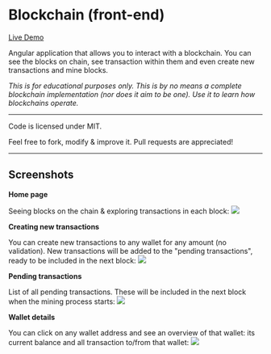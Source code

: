# Blockchain (front-end)


[Live Demo](https://srinath.tk/Blockchain-frontend/)

Angular application that allows you to interact with a blockchain. You can see the blocks on chain, see transaction within them and even create new transactions and mine blocks.

*This is for educational purposes only. This is by no means a complete blockchain implementation (nor does it aim to be one). Use it to learn how blockchains operate.*

---

Code is licensed under MIT.

Feel free to fork, modify & improve it. Pull requests are appreciated!

---

## Screenshots

**Home page**

Seeing blocks on the chain & exploring transactions in each block:
![](https://srinath.tk/Blockchain-frontend/assets/screenshots/blockchain-overview.png)

**Creating new transactions**

You can create new transactions to any wallet for any amount (no validation). New transactions will be added to the "pending transactions", ready to be included in the next block:
![](https://srinath.tk/Blockchain-frontend/assets/screenshots/create-new-transactions.png)

**Pending transactions**

List of all pending transactions. These will be included in the next block when the mining process starts:
![](https://srinath.tk/Blockchain-frontend/assets/screenshots/pending-transactions.png)

**Wallet details**

You can click on any wallet address and see an overview of that wallet: its current balance and all transaction to/from that wallet:
![](https://srinath.tk/Blockchain-frontend/assets/screenshots/wallet-details.png)
